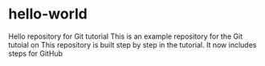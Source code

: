 ﻿# hello-world
Hello repository for Git tutorial
This is an example repository for the Git tutoial on
This repository is built step by step in the tutorial.
It now includes steps for GitHub
